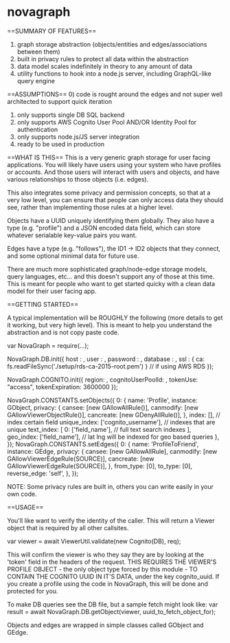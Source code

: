 # novagraph

==SUMMARY OF FEATURES==
1) graph storage abstraction (objects/entities and edges/associations between them) 
2) built in privacy rules to protect all data within the abstraction
3) data model scales indefinitely in theory to any amount of data
4) utility functions to hook into a node.js server, including GraphQL-like query engine

==ASSUMPTIONS==
0) code is rought around the edges and not super well architected to support quick iteration
1) only supports single DB SQL backend
2) only supports AWS Cognito User Pool AND/OR Identity Pool for authentication
3) only supports node.js/JS server integration
4) ready to be used in production

==WHAT IS THIS==
This is a very generic graph storage for user facing applications. You will likely have users
using your system who have profiles or accounts. And those users will interact with users
and objects, and have various relationships to those objects (i.e. edges). 

This also integrates some privacy and permission concepts, so that at a very low level, you 
can ensure that people can only access data they should see, rather than implementing those
rules at a higher level.

Objects have a UUID uniquely identifying them globally. They also have a type (e.g. "profile")
and a JSON encoded data field, which can store whatever serialable key-value pairs you want.

Edges have a type (e.g. "follows"), the ID1 -> ID2 objects that they connect, and some optional
minimal data for future use. 

There are much more sophisticated graph/node-edge storage models, query languages, etc... and 
this doesn't support any of those at this time. This is meant for people who want to get
started quicky with a clean data model for their user facing app.

==GETTING STARTED==

A typical implementation will be ROUGHLY the following (more details to get it working, but very high level). This is meant to help you understand the abstraction and is not copy paste code.

var NovaGraph = require(...);

NovaGraph.DB.init({
  host     : <domain>,
  user     : <user>,
  password : <password>,
  database : <database>,
  ssl      : { ca: fs.readFileSync('./setup/rds-ca-2015-root.pem') } // if using AWS RDS
});
 
NovaGraph.COGNITO.init({
  region: <aws region>,
  cognitoUserPoolId: <cognito pool>,
  tokenUse: "access",
  tokenExpiration: 3600000
});

NovaGraph.CONSTANTS.setObjects({
  0: {
      name: 'Profile',
      instance: GObject,
      privacy: {
        cansee: [new GAllowAllRule()],
        canmodify: [new GAllowViewerObjectRule()],
        cancreate: [new GDenyAllRule()],
      },
      index: [], // index certain field
      unique_index: ['cognito_username'], // indexes that are unique
      text_index: [
        0: ['field_name'], // full text search indexes
      ],
      geo_index: ['field_name'], // lat lng will be indexed for geo based queries
    },
 });
 NovaGraph.CONSTANTS.setEdges({
   0: {
      name: 'ProfileToFriend',
      instance: GEdge,
      privacy: {
        cansee: [new GAllowAllRule],
        canmodify: [new GAllowViewerEdgeRule(SOURCE)],
        cancreate: [new GAllowViewerEdgeRule(SOURCE)],
      },
      from_type: [0],
      to_type: [0],
      reverse_edge: 'self',
   },
});


NOTE: Some privacy rules are built in, others you can write easily in your own code. 

==USAGE==

You'll like want to verify the identity of the caller. This will return a Viewer object that is
required by all other callsites.

var viewer = await ViewerUtil.validate(new Cognito(DB), req);

This will confirm the viewer is who they say they are by looking at the 'token' field in the headers of the request.
THIS REQUIRES THE VIEWER'S PROFILE OBJECT - the only object type forced by this module - TO
CONTAIN THE COGNITO UUID IN IT'S DATA, under the key cognito_uuid. If you create a profile using the code in NovaGraph, this will be done and protected for you.

To make DB queries see the DB file, but a sample fetch might look like:
var result = await NovaGraph.DB.getObject(viewer, uuid_to_fetch_object_for);

Objects and edges are wrapped in simple classes called GObject and GEdge. 
